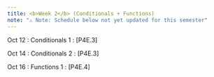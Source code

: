 ```yaml
---
title: <b>Week 2</b> (Conditionals + Functions)
note: "⚠️ Note: Schedule below not yet updated for this semester"
---
```


Oct 12
: Conditionals 1
  : [P4E.3]

Oct 14
: Conditionals 2
  : [P4E.3]

Oct 16
: Functions 1
  : [P4E.4]
